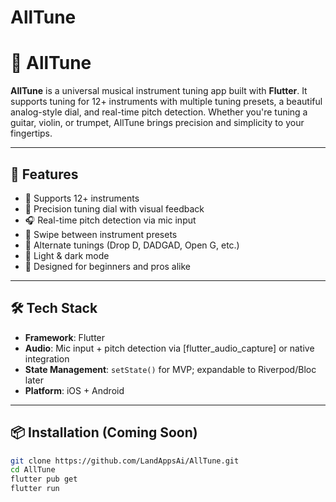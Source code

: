 # AllTune
# 🎵 AllTune

**AllTune** is a universal musical instrument tuning app built with **Flutter**. It supports tuning for 12+ instruments with multiple tuning presets, a beautiful analog-style dial, and real-time pitch detection. Whether you're tuning a guitar, violin, or trumpet, AllTune brings precision and simplicity to your fingertips.

---

## 🚀 Features

- 🎸 Supports 12+ instruments
- 🎯 Precision tuning dial with visual feedback
- 🎧 Real-time pitch detection via mic input
- 🔁 Swipe between instrument presets
- 🎼 Alternate tunings (Drop D, DADGAD, Open G, etc.)
- 🌙 Light & dark mode
- 🧠 Designed for beginners and pros alike

---

## 🛠 Tech Stack

- **Framework**: Flutter
- **Audio**: Mic input + pitch detection via [flutter_audio_capture] or native integration
- **State Management**: `setState()` for MVP; expandable to Riverpod/Bloc later
- **Platform**: iOS + Android

---

## 📦 Installation (Coming Soon)

```bash
git clone https://github.com/LandAppsAi/AllTune.git
cd AllTune
flutter pub get
flutter run